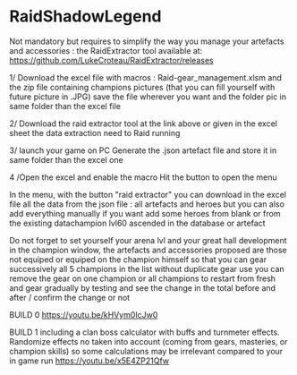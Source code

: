 # RaidShadowLegend
Not mandatory but requires to simplify the way you manage your artefacts and accessories : the RaidExtractor tool available at: https://github.com/LukeCroteau/RaidExtractor/releases

1/ Download the excel file with macros : Raid-gear_management.xlsm and the zip file containing champions pictures (that you can fill yourself with future picture in .JPG)
   save the file wherever you want and the folder pic in same folder than the excel file

2/ Download the raid extractor tool at the link above or given in the excel sheet
   the data extraction need to Raid running

3/ launch your game on PC
   Generate the .json artefact file and store it in same folder than the excel one

4 /Open the excel and enable the macro
   Hit the button to open the menu


In the menu, with the button "raid extractor" you can download in the excel file all the data from the json file : all artefacts and heroes
but you can also add everything manually if you want add some heroes from blank or from the existing datachampion lvl60 ascended in the database or artefact

Do not forget to set yourself your arena lvl and your great hall development
in the champion window, the artefacts and accessories proposed are those not equiped or equiped on the champion himself so that you can gear successively all 5 champions in the list without duplicate gear use
you can remove the gear on one champion or all champions to restart from fresh and gear gradually by testing and see the change in the total before and after / confirm the change or not

BUILD 0
https://youtu.be/kHVym0IcJw0

BUILD 1 
including a clan boss calculator with buffs and turnmeter effects. Randomize effects no taken into account (coming from gears, masteries, or champion skills) so some calculations may be irrelevant compared to your in game run 
https://youtu.be/x5E4ZP21Qfw
